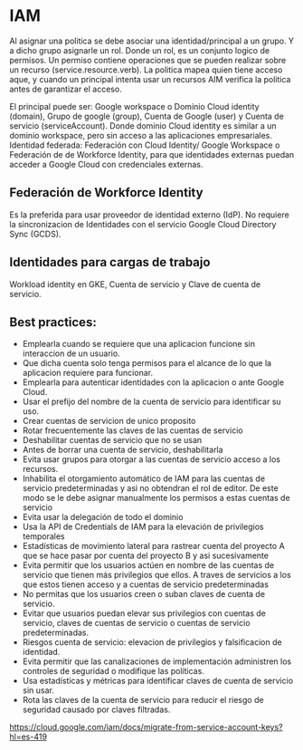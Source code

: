 # IAM

Al asignar una politica se debe asociar una identidad/principal a un grupo. Y a dicho grupo asignarle un rol. Donde un rol, es un conjunto logico de permisos. Un permiso contiene operaciones que se pueden realizar sobre un recurso (service.resource.verb). La politica mapea quien tiene acceso aque, y cuando un principal intenta usar un recursos AIM verifica la politica antes de garantizar el acceso. 

El principal puede ser: Google workspace o Dominio Cloud identity (domain), Grupo de google (group), Cuenta de Google (user) y Cuenta de servicio (serviceAccount). Donde dominio Cloud identity es similar a un dominio workspace, pero sin acceso a las aplicaciones empresariales. Identidad federada: Federación con Cloud Identity/ Google Workspace o Federación de de Workforce Identity, para que identidades externas puedan acceder a Google Cloud con credenciales externas.

## Federación de Workforce Identity
Es la preferida para usar proveedor de identidad externo (IdP). No requiere la sincronizacion de Identidades con el servicio Google Cloud Directory Sync (GCDS). 

## Identidades para cargas de trabajo
Workload identity en GKE, Cuenta de servicio y Clave de cuenta de servicio. 

## Best practices:

- Emplearla cuando se requiere que una aplicacion funcione sin interaccion de un usuario.
- Que dicha cuenta solo tenga permisos para el alcance de lo que la aplicacion requiere para funcionar. 
- Emplearla para autenticar identidades con la aplicacion o ante Google Cloud. 
- Usar el prefijo del nombre de la cuenta de servicio para identificar su uso.
- Crear cuentas de servicion de unico proposito
- Rotar frecuentemente las claves de las cuentas de servicio
- Deshabilitar cuentas de servicio que no se usan
- Antes de borrar una cuenta de servicio, deshabilitarla
- Evita usar grupos para otorgar a las cuentas de servicio acceso a los recursos.
- Inhabilita el otorgamiento automático de IAM para las cuentas de servicio predeterminadas y asi no obtendran el rol de editor. 
De este modo se le debe asignar manualmente los permisos a estas cuentas de servicio 
- Evita usar la delegación de todo el dominio 
- Usa la API de Credentials de IAM para la elevación de privilegios temporales
- Estadísticas de movimiento lateral para rastrear cuenta del proyecto A que se hace pasar por cuenta del proyecto B y asi sucesivamente
- Evita permitir que los usuarios actúen en nombre de las cuentas de servicio que tienen más privilegios que ellos. A traves de servicios a los que estos tienen acceso y a cuentas de servicio predeterminadas
- No permitas que los usuarios creen o suban claves de cuenta de servicio.
- Evitar que usuarios puedan elevar sus privilegios con cuentas de servicio, claves de cuentas de servicio o cuentas de servicio predeterminadas.
- Riesgos cuenta de servicio: elevacion de privilegios y falsificacion de identidad.
- Evita permitir que las canalizaciones de implementación administren los controles de seguridad o modifique las políticas.
- Usa estadísticas y métricas para identificar claves de cuenta de servicio sin usar.
- Rota las claves de la cuenta de servicio para reducir el riesgo de seguridad causado por claves filtradas.

https://cloud.google.com/iam/docs/migrate-from-service-account-keys?hl=es-419
